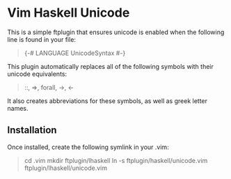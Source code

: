 Vim Haskell Unicode
===================

This is a simple ftplugin that ensures unicode is enabled when the
following line is found in your file:

  > {-# LANGUAGE UnicodeSyntax #-}

This plugin automatically replaces all of the following symbols
with their unicode equivalents:

  > ::, =>, forall, ->, <-

It also creates abbreviations for these symbols, as well as
greek letter names.

Installation
------------

Once installed, create the following symlink in your .vim:

> cd .vim
> mkdir ftplugin/lhaskell
> ln -s ftplugin/haskell/unicode.vim ftplugin/lhaskell/unicode.vim

